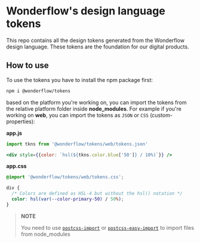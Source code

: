 # Wonderflow's design language tokens

This repo contains all the design tokens generated from the Wonderflow design language. These tokens are the foundation for our digital products.
## How to use

To use the tokens you have to install the npm package first:

```sh
npm i @wonderflow/tokens
```

based on the platform you're working on, you can import the tokens from the relative platform folder inside **node_modules**. For example if you're working on **web**, you can import the tokens as `JSON` or `CSS` (custom-properties):

**app.js**

```jsx
import tkns from '@wonderflow/tokens/web/tokens.json'

<div style={{color: `hsl(${tkns.color.blue['50']} / 10%)`}} />
```

**app.css**

```css
@import '@wonderflow/tokens/web/tokens.css';

div {
  /* Colors are defined as HSL-4 but without the hsl() notation */
  color: hsl(var(--color-primary-50) / 50%);
}
```

> **NOTE**
>
> You need to use [`postcss-import`](https://github.com/postcss/postcss-import) or [`postcss-easy-import`](https://github.com/TrySound/postcss-easy-import) to import files from node_modules